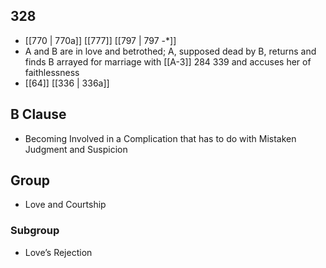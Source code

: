 ## 328
- [[770 | 770a]] [[777]] [[797 | 797 -*]] 
- A and B are in love and betrothed; A, supposed dead by B, returns and finds B arrayed for marriage with [[A-3]] 284 339 and accuses her of faithlessness
- [[64]] [[336 | 336a]] 

## B Clause
- Becoming Involved in a Complication that has to do with Mistaken Judgment and Suspicion

## Group
- Love and Courtship

### Subgroup
- Love’s Rejection


